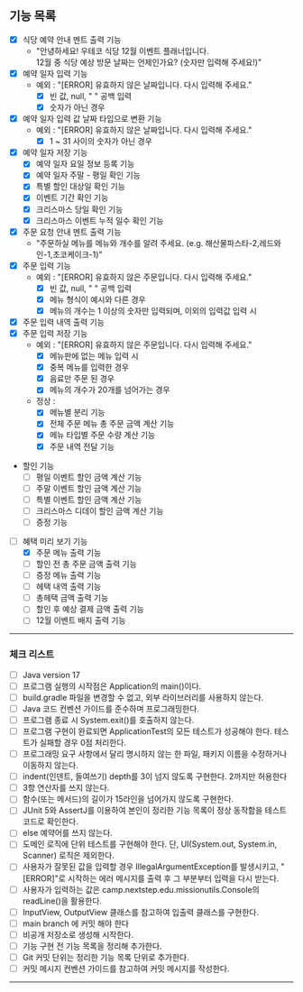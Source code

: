 ## 기능 목록

- [x] 식당 예약 안내 멘트 출력 기능
    - "안녕하세요! 우테코 식당 12월 이벤트 플래너입니다.<br>12월 중 식당 예상 방문 날짜는 언제인가요? (숫자만 입력해 주세요!)"
- [x] 예약 일자 입력 기능
    - 예외 : "[ERROR] 유효하지 않은 날짜입니다. 다시 입력해 주세요."
        - [x] 빈 값, null, " " 공백 입력
        - [x] 숫자가 아닌 경우
- [x] 예약 일자 입력 값 날짜 타입으로 변환 기능
    - 예외 : "[ERROR] 유효하지 않은 날짜입니다. 다시 입력해 주세요."
        - [x] 1 ~ 31 사이의 숫자가 아닌 경우
- [x] 예약 일자 저장 기능
    - [x] 예약 일자 요일 정보 등록 기능
    - [x] 예약 일자 주말 - 평일 확인 기능
    - [x] 특별 할인 대상일 확인 기능
    - [x] 이벤트 기간 확인 기능
    - [x] 크리스마스 당일 확인 기능
    - [x] 크리스마스 이벤트 누적 일수 확인 기능
- [x] 주문 요청 안내 멘트 출력 기능
    - "주문하실 메뉴를 메뉴와 개수를 알려 주세요. (e.g. 해산물파스타-2,레드와인-1,초코케이크-1)"
- [x] 주문 입력 기능
    - 예외 : "[ERROR] 유효하지 않은 주문입니다. 다시 입력해 주세요."
        - [x] 빈 값, null, " " 공백 입력
        - [x] 메뉴 형식이 예시와 다른 경우
        - [x] 메뉴의 개수는 1 이상의 숫자만 입력되며, 이외의 입력값 입력 시
- [x] 주문 입력 내역 출력 기능
- [x] 주문 입력 저장 기능
    - 예외 : "[ERROR] 유효하지 않은 주문입니다. 다시 입력해 주세요."
        - [x] 메뉴판에 없는 메뉴 입력 시
        - [x] 중복 메뉴를 입력한 경우
        - [x] 음료만 주문 된 경우
        - [x] 메뉴의 개수가 20개를 넘어가는 경우
    - 정상 :
        - [x] 메뉴별 분리 기능
        - [x] 전체 주문 메뉴 총 주문 금액 계산 기능
        - [x] 메뉴 타입별 주문 수량 계산 기능
        - [x] 주문 내역 전달 기능
- 할인 기능
    - [ ] 평일 이벤트 할인 금액 계산 기능
    - [ ] 주말 이벤트 할인 금액 계산 기능
    - [ ] 특별 이벤트 할인 금액 계산 기능
    - [ ] 크리스마스 디데이 할인 금액 계산 기능
    - [ ] 증정 기능

- [ ] 혜택 미리 보기 기능
    - [x] 주문 메뉴 출력 기능
    - [ ] 할인 전 총 주문 금액 출력 기능
    - [ ] 증정 메뉴 출력 기능
    - [ ] 헤택 내역 출력 기능
    - [ ] 총헤택 금액 출력 기능
    - [ ] 할인 후 예상 결제 금액 출력 기능
    - [ ] 12월 이벤트 배지 출력 기능

---

### 체크 리스트

- [ ] Java version 17
- [ ] 프로그램 실행의 시작점은 Application의 main()이다.
- [ ] build.gradle 파일을 변경할 수 없고, 외부 라이브러리를 사용하지 않는다.
- [ ] Java 코드 컨벤션 가이드를 준수하며 프로그래밍한다.
- [ ] 프로그램 종료 시 System.exit()를 호출하지 않는다.
- [ ] 프로그램 구현이 완료되면 ApplicationTest의 모든 테스트가 성공해야 한다. 테스트가 실패할 경우 0점 처리한다.
- [ ] 프로그래밍 요구 사항에서 달리 명시하지 않는 한 파일, 패키지 이름을 수정하거나 이동하지 않는다.
- [ ] indent(인덴트, 들여쓰기) depth를 3이 넘지 않도록 구현한다. 2까지만 허용한다
- [ ] 3항 연산자를 쓰지 않는다.
- [ ] 함수(또는 메서드)의 길이가 15라인을 넘어가지 않도록 구현한다.
- [ ] JUnit 5와 AssertJ를 이용하여 본인이 정리한 기능 목록이 정상 동작함을 테스트 코드로 확인한다.
- [ ] else 예약어를 쓰지 않는다.
- [ ] 도메인 로직에 단위 테스트를 구현해야 한다. 단, UI(System.out, System.in, Scanner) 로직은 제외한다.
- [ ] 사용자가 잘못된 값을 입력할 경우 IllegalArgumentException를 발생시키고, "[ERROR]"로 시작하는 에러 메시지를 출력 후 그 부분부터 입력을 다시 받는다.
- [ ] 사용자가 입력하는 값은 camp.nextstep.edu.missionutils.Console의 readLine()을 활용한다.
- [ ] InputView, OutputView 클래스를 참고하여 입출력 클래스를 구현한다.
- [ ] main branch 에 커밋 해야 한다
- [ ] 비공개 저장소로 생성해 시작한다.
- [ ] 기능 구현 전 기능 목록을 정리해 추가한다.
- [ ] Git 커밋 단위는 정리한 기능 목록 단위로 추가한다.
- [ ] 커밋 메시지 컨벤션 가이드를 참고하여 커밋 메시지를 작성한다.

--- 
